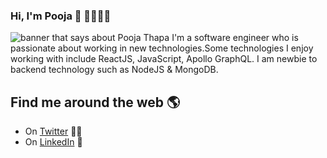 ### Hi, I'm Pooja 👋 👩🏻‍🏫✨
<img src="https://raw.githubusercontent.com/PoojaMgr/PoojaThapa/master/POOJATHAPA.png" alt="banner that says about Pooja Thapa"/>
I'm a software engineer who is passionate about working in new technologies.Some technologies I enjoy working with include ReactJS, JavaScript, Apollo GraphQL. I am newbie to backend technology such as NodeJS & MongoDB.

## Find me around the web 🌎
 - On <a href="https://twitter.com/poojamgr">Twitter</a>  ✍🏾 
 - On <a href="https://www.linkedin/in/pooja-thapa-815359b1">LinkedIn</a> 💼



<!--
**PoojaMgr/PoojaMgr** is a ✨ _special_ ✨ repository because its `README.md` (this file) appears on your GitHub profile.

Here are some ideas to get you started:

- 🔭 I’m currently working on ...
- 🌱 I’m currently learning ...
- 👯 I’m looking to collaborate on ...
- 🤔 I’m looking for help with ...
- 💬 Ask me about ...
- 📫 How to reach me: ...
- 😄 Pronouns: ...
- ⚡ Fun fact: ...
-->
